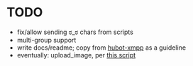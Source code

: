 # TODO

* fix/allow sending ಠ_ಠ chars from scripts
* multi-group support
* write docs/readme; copy from [hubot-xmpp](https://github.com/markstory/hubot-xmpp/) as a guideline
* eventually: upload_image, per [this script](https://github.com/github/hubot/blob/f5c2bedcaeb70b7276efb7b2dbe27779cf0a3058/src/hubot/groupme.coffee#L33)
